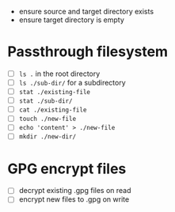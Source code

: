 - ensure source and target directory exists
- ensure target directory is empty

# Passthrough filesystem

- [ ] `ls .` in the root directory
- [ ] `ls ./sub-dir/` for a subdirectory
- [ ] `stat ./existing-file`
- [ ] `stat ./sub-dir/`
- [ ] `cat ./existing-file`
- [ ] `touch ./new-file`
- [ ] `echo 'content' > ./new-file`
- [ ] `mkdir ./new-dir/`

# GPG encrypt files

- [ ] decrypt existing .gpg files on read
- [ ] encrypt new files to .gpg on write
